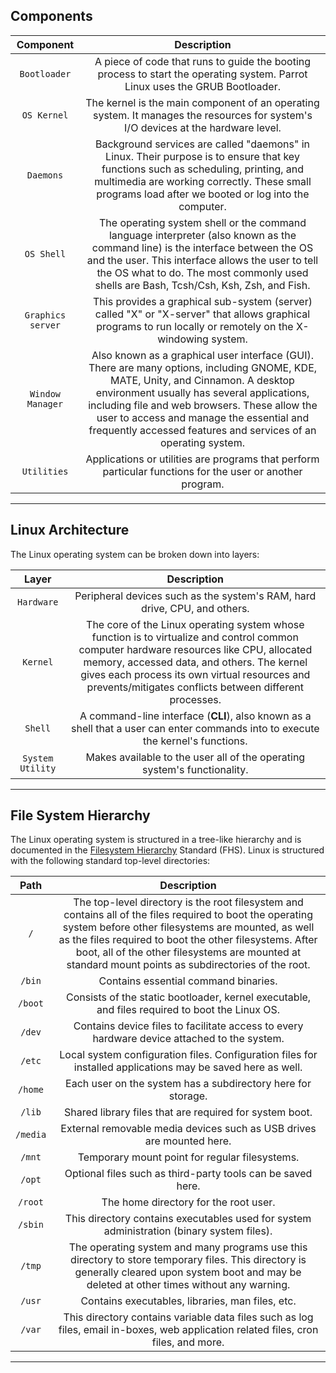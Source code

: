 ## Components

|   **Component**   |                                                                                                                                                                 **Description**                                                                                                                                                                 |
| :---------------: | :---------------------------------------------------------------------------------------------------------------------------------------------------------------------------------------------------------------------------------------------------------------------------------------------------------------------------------------------: |
|   `Bootloader`    |                                                                                                          A piece of code that runs to guide the booting process to start the operating system. Parrot Linux uses the GRUB Bootloader.                                                                                                           |
|    `OS Kernel`    |                                                                                                        The kernel is the main component of an operating system. It manages the resources for system's I/O devices at the hardware level.                                                                                                        |
|     `Daemons`     |                                                    Background services are called "daemons" in Linux. Their purpose is to ensure that key functions such as scheduling, printing, and multimedia are working correctly. These small programs load after we booted or log into the computer.                                                     |
|    `OS Shell`     |                                  The operating system shell or the command language interpreter (also known as the command line) is the interface between the OS and the user. This interface allows the user to tell the OS what to do. The most commonly used shells are Bash, Tcsh/Csh, Ksh, Zsh, and Fish.                                  |
| `Graphics server` |                                                                                           This provides a graphical sub-system (server) called "X" or "X-server" that allows graphical programs to run locally or remotely on the X-windowing system.                                                                                           |
| `Window Manager`  | Also known as a graphical user interface (GUI). There are many options, including GNOME, KDE, MATE, Unity, and Cinnamon. A desktop environment usually has several applications, including file and web browsers. These allow the user to access and manage the essential and frequently accessed features and services of an operating system. |
|    `Utilities`    |                                                                                                                    Applications or utilities are programs that perform particular functions for the user or another program.                                                                                                                    |

---

## Linux Architecture

The Linux operating system can be broken down into layers:

|    **Layer**     |                                                                                                                                          **Description**                                                                                                                                           |
| :--------------: | :------------------------------------------------------------------------------------------------------------------------------------------------------------------------------------------------------------------------------------------------------------------------------------------------: |
|    `Hardware`    |                                                                                                             Peripheral devices such as the system's RAM, hard drive, CPU, and others.                                                                                                              |
|     `Kernel`     | The core of the Linux operating system whose function is to virtualize and control common computer hardware resources like CPU, allocated memory, accessed data, and others. The kernel gives each process its own virtual resources and prevents/mitigates conflicts between different processes. |
|     `Shell`      |                                                                                  A command-line interface (**CLI**), also known as a shell that a user can enter commands into to execute the kernel's functions.                                                                                  |
| `System Utility` |                                                                                                              Makes available to the user all of the operating system's functionality.                                                                                                              |

---

## File System Hierarchy

The Linux operating system is structured in a tree-like hierarchy and is documented in the [Filesystem Hierarchy](http://www.pathname.com/fhs/) Standard (FHS). Linux is structured with the following standard top-level directories:

| **Path** |                                                                                                                                                          **Description**                                                                                                                                                           |
| :------: | :--------------------------------------------------------------------------------------------------------------------------------------------------------------------------------------------------------------------------------------------------------------------------------------------------------------------------------: |
|   `/`    | The top-level directory is the root filesystem and contains all of the files required to boot the operating system before other filesystems are mounted, as well as the files required to boot the other filesystems. After boot, all of the other filesystems are mounted at standard mount points as subdirectories of the root. |
|  `/bin`  |                                                                                                                                                Contains essential command binaries.                                                                                                                                                |
| `/boot`  |                                                                                                                   Consists of the static bootloader, kernel executable, and files required to boot the Linux OS.                                                                                                                   |
|  `/dev`  |                                                                                                                    Contains device files to facilitate access to every hardware device attached to the system.                                                                                                                     |
|  `/etc`  |                                                                                                            Local system configuration files. Configuration files for installed applications may be saved here as well.                                                                                                             |
| `/home`  |                                                                                                                                    Each user on the system has a subdirectory here for storage.                                                                                                                                    |
|  `/lib`  |                                                                                                                                      Shared library files that are required for system boot.                                                                                                                                       |
| `/media` |                                                                                                                               External removable media devices such as USB drives are mounted here.                                                                                                                                |
|  `/mnt`  |                                                                                                                                           Temporary mount point for regular filesystems.                                                                                                                                           |
|  `/opt`  |                                                                                                                                    Optional files such as third-party tools can be saved here.                                                                                                                                     |
| `/root`  |                                                                                                                                               The home directory for the root user.                                                                                                                                                |
| `/sbin`  |                                                                                                                     This directory contains executables used for system administration (binary system files).                                                                                                                      |
|  `/tmp`  |                                                                  The operating system and many programs use this directory to store temporary files. This directory is generally cleared upon system boot and may be deleted at other times without any warning.                                                                   |
|  `/usr`  |                                                                                                                                          Contains executables, libraries, man files, etc.                                                                                                                                          |
|  `/var`  |                                                                                                This directory contains variable data files such as log files, email in-boxes, web application related files, cron files, and more.                                                                                                 |

---

